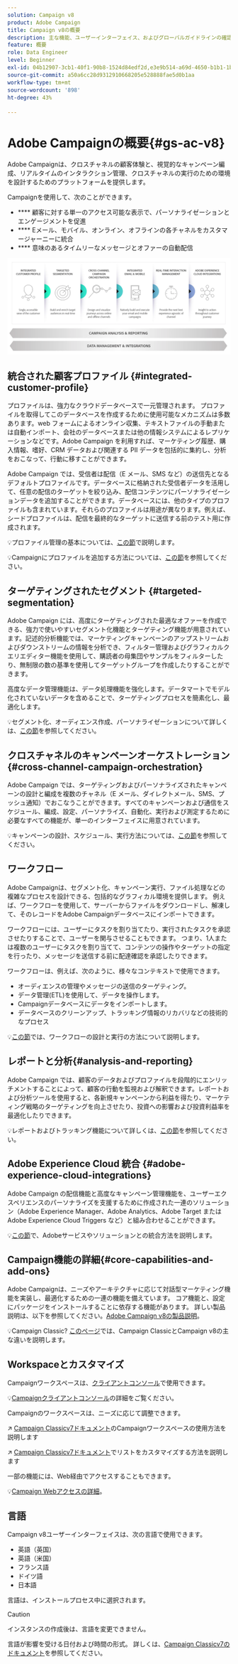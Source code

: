 ```yaml
---
solution: Campaign v8
product: Adobe Campaign
title: Campaign v8の概要
description: 主な機能、ユーザーインターフェイス、およびグローバルガイドラインの確認
feature: 概要
role: Data Engineer
level: Beginner
exl-id: 04b12907-3cb1-40f1-90b8-1524d84edf2d,e3e9b514-a69d-4650-b1b1-1b76b4f3d63f
source-git-commit: a50a6cc28d9312910668205e528888fae5d0b1aa
workflow-type: tm+mt
source-wordcount: '898'
ht-degree: 43%

---
```


# Adobe Campaignの概要{#gs-ac-v8}

Adobe Campaignは、クロスチャネルの顧客体験と、視覚的なキャンペーン編成、リアルタイムのインタラクション管理、クロスチャネルの実行のための環境を設計するためのプラットフォームを提供します。

Campaignを使用して、次のことができます。

* **** 顧客に対する単一のアクセス可能な表示で、パーソナライゼーションとエンゲージメントを促進
* **** Eメール、モバイル、オンライン、オフラインの各チャネルをカスタマージャーニーに統合
* **** 意味のあるタイムリーなメッセージとオファーの自動配信

![](assets/ac-capabilities.png)

## 統合された顧客プロファイル {#integrated-customer-profile}

プロファイルは、強力なクラウドデータベースで一元管理されます。 プロファイルを取得してこのデータベースを作成するために使用可能なメカニズムは多数あります。web フォームによるオンライン収集、テキストファイルの手動または自動インポート、会社のデータベースまたは他の情報システムによるレプリケーションなどです。Adobe Campaign を利用すれば、マーケティング履歴、購入情報、嗜好、CRM データおよび関連する PII データを包括的に集約し、分析をおこなって、行動に移すことができます。

Adobe Campaign では、受信者は配信（E メール、SMS など）の送信先となるデフォルトプロファイルです。データベースに格納された受信者データを活用して、任意の配信のターゲットを絞り込み、配信コンテンツにパーソナライゼーションデータを追加することができます。データベースには、他のタイプのプロファイルも含まれています。それらのプロファイルは用途が異なります。例えば、シードプロファイルは、配信を最終的なターゲットに送信する前のテスト用に作成されます。

:bulb:プロファイル管理の基本については、[この節](audiences.md)で説明します。

:bulb:Campaignにプロファイルを追加する方法については、[この節](import.md)を参照してください。

## ターゲティングされたセグメント {#targeted-segmentation}

Adobe Campaign には、高度にターゲティングされた最適なオファーを作成できる、強力で使いやすいセグメント化機能とターゲティング機能が用意されています。記述的分析機能では、マーケティングキャンペーンのアップストリームおよびダウンストリームの情報を分析でき、フィルター管理およびグラフィカルクエリエディター機能を使用して、購読者の母集団やサンプルをフィルターしたり、無制限の数の基準を使用してターゲットグループを作成したりすることができます。

高度なデータ管理機能は、データ処理機能を強化します。データマートでモデル化されていないデータを含めることで、ターゲティングプロセスを簡素化し、最適化します。

:bulb:セグメント化、オーディエンス作成、パーソナライゼーションについて詳しくは、[この節](audiences.md)を参照してください。

## クロスチャネルのキャンペーンオーケストレーション {#cross-channel-campaign-orchestration}

Adobe Campaign では、ターゲティングおよびパーソナライズされたキャンペーンの設計と編成を複数のチャネル（E メール、ダイレクトメール、SMS、プッシュ通知）でおこなうことができます。すべてのキャンペーンおよび通信をスケジュール、編成、設定、パーソナライズ、自動化、実行および測定するために必要なすべての機能が、単一のインターフェイスに用意されています。

:bulb:キャンペーンの設計、スケジュール、実行方法については、[この節](campaigns.md)を参照してください。

## ワークフロー

Adobe Campaignは、セグメント化、キャンペーン実行、ファイル処理などの複雑なプロセスを設計できる、包括的なグラフィカル環境を提供します。 例えば、ワークフローを使用して、サーバーからファイルをダウンロードし、解凍して、そのレコードをAdobe Campaignデータベースにインポートできます。

ワークフローには、ユーザーにタスクを割り当てたり、実行されたタスクを承認させたりすることで、ユーザーを関与させることもできます。 つまり、1人または複数のユーザーにタスクを割り当てて、コンテンツの操作やターゲットの指定を行ったり、メッセージを送信する前に配達確認を承認したりできます。

ワークフローは、例えば、次のように、様々なコンテキストで使用できます。

* オーディエンスの管理やメッセージの送信のターゲティング。
* データ管理(ETL)を使用して、データを操作します。
* Campaignデータベースにデータをインポートします。
* データベースのクリーンアップ、トラッキング情報のリカバリなどの技術的なプロセス

:bulb:[この節](../config/workflows.md)では、ワークフローの設計と実行の方法について説明します。

## レポートと分析{#analysis-and-reporting}

Adobe Campaign では、顧客のデータおよびプロファイルを段階的にエンリッチメントすることによって、顧客の行動を監視および解釈できます。レポートおよび分析ツールを使用すると、各新規キャンペーンから利益を得たり、マーケティング戦略のターゲティングを向上させたり、投資への影響および投資利益率を最適化したりできます。

:bulb:レポートおよびトラッキング機能について詳しくは、[この節](reporting.md)を参照してください。

## Adobe Experience Cloud 統合 {#adobe-experience-cloud-integrations}

Adobe Campaign の配信機能と高度なキャンペーン管理機能を、ユーザーエクスペリエンスのパーソナライズを支援するために作成された一連のソリューション（Adobe Experience Manager、Adobe Analytics、Adobe Target または Adobe Experience Cloud Triggers など）と組み合わせることができます。

:bulb:[この節](../connect/integration.md)で、Adobeサービスやソリューションとの統合方法を説明します。

## Campaign機能の詳細{#core-capabilities-and-add-ons}

Adobe Campaignは、ニーズやアーキテクチャに応じて対話型マーケティング機能を実装し、最適化するための一連の機能を備えています。 コア機能と、設定にパッケージをインストールすることに依存する機能があります。 詳しい製品説明は、以下を参照してください。[Adobe Campaign v8の製品説明](https://helpx.adobe.com/jp/legal/product-descriptions/adobe-campaign-classic---product-description.html)。

:bulb:Campaign Classic? [このページ](capability-matrix.md)では、Campaign ClassicとCampaign v8の主な違いを説明します。

## Workspaceとカスタマイズ

Campaignワークスペースは、[クライアントコンソール](../dev/general-architecture.md)で使用できます。

:bulb:[Campaignクライアントコンソール](../start/connect.md)の詳細をご覧ください。

Campaignのワークスペースは、ニーズに応じて調整できます。

:arrow_upper_right: [Campaign Classicv7ドキュメント](https://experienceleague.adobe.com/docs/campaign-classic/using/getting-started/starting-with-adobe-campaign/campaign-workspace/adobe-campaign-workspace.html)のCampaignワークスペースの使用方法を説明します

:arrow_upper_right: [Campaign Classicv7ドキュメント](https://experienceleague.adobe.com/docs/campaign-classic/using/getting-started/starting-with-adobe-campaign/campaign-workspace/adobe-campaign-ui-lists.html)でリストをカスタマイズする方法を説明します

一部の機能には、Web経由でアクセスすることもできます。

:bulb:[Campaign Webアクセスの詳細](../start/connect.md#web-access)。


## 言語

Campaign v8ユーザーインターフェイスは、次の言語で使用できます。

* 英語（英国）
* 英語（米国）
* フランス語
* ドイツ語
* 日本語

言語は、インストールプロセス中に選択されます。

>[!CAUTION]
>
>インスタンスの作成後は、言語を変更できません。

言語が影響を受ける日付および時間の形式。 詳しくは、[Campaign Classicv7のドキュメント](https://experienceleague.adobe.com/docs/campaign-classic/using/getting-started/starting-with-adobe-campaign/campaign-workspace/adobe-campaign-workspace.html?lang=en#date-and-time)を参照してください。

